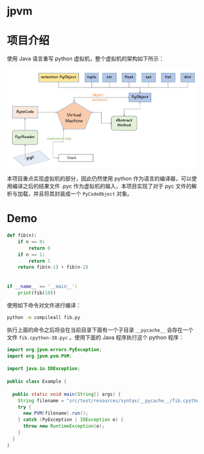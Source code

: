 # jpvm

# 项目介绍

使用 Java 语言重写 python 虚拟机，整个虚拟机的架构如下所示：

![](./docs/arch.png)

本项目重点实现虚拟机的部分，因此仍然使用 python 作为语言的编译器，可以使用编译之后的结果文件 .pyc 作为虚拟机的输入，本项目实现了对于 pyc 文件的解析与加载，并且将其封装成一个 `PyCodeObject` 对象。

# Demo

```python
def fib(n):
    if n == 0:
        return 0
    if n == 1:
        return 1
    return fib(n-1) + fib(n-2)


if __name__ == '__main__':
    print(fib(10))
```

使用如下命令对文件进行编译：

```bash
python -m compileall fib.py
```

执行上面的命令之后将会在当前目录下面有一个子目录  `__pycache__` 会存在一个文件 `fib.cpython-38.pyc` 。使用下面的 Java 程序执行这个 python 程序：

```java
import org.jpvm.errors.PyException;
import org.jpvm.pvm.PVM;

import java.io.IOException;

public class Example {

  public static void main(String[] args) {
    String filename = "src/test/resources/syntax/__pycache__/fib.cpython-38.pyc";
    try {
      new PVM(filename).run();
    } catch (PyException | IOException e) {
      throw new RuntimeException(e);
    }
  }
}
```

